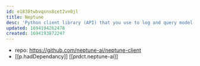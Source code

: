 ```yaml
---
id: e1838twbvqsns8cet2vn0jl
title: Neptune
desc: 'Python client library (API) that you use to log and query model-building metadata'
updated: 1694194262478
created: 1694193872247
---
```


- repo: https://github.com/neptune-ai/neptune-client
- [[p.hadDependancy]] [[prdct.neptune-ai]]